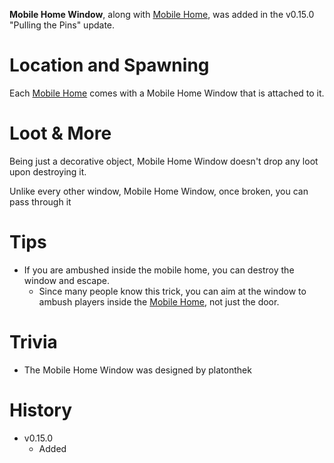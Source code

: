 **Mobile Home Window**, along with [Mobile Home](/buildings/mobile_home), was added in the v0.15.0 "Pulling the Pins" update.

# Location and Spawning

Each [Mobile Home](/buildings/mobile_home) comes with a Mobile Home Window that is attached to it.

# Loot & More

Being just a decorative object, Mobile Home Window doesn't drop any loot upon destroying it.

Unlike every other window, Mobile Home Window, once broken, you can pass through it

# Tips

- If you are ambushed inside the mobile home, you can destroy the window and escape.
   - Since many people know this trick, you can aim at the window to ambush players inside the [Mobile Home](/buildings/mobile_home), not just the door.

 # Trivia

- The Mobile Home Window was designed by platonthek

 # History 

  - v0.15.0
    - Added

